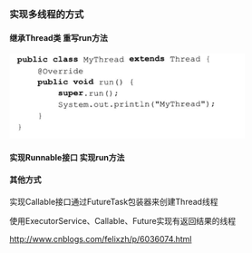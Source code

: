 ### 实现多线程的方式



#### 继承Thread类 重写run方法

![1549183627875](assets/1549183627875.png)

#### 实现Runnable接口 实现run方法



#### 其他方式

实现Callable接口通过FutureTask包装器来创建Thread线程

使用ExecutorService、Callable、Future实现有返回结果的线程

http://www.cnblogs.com/felixzh/p/6036074.html